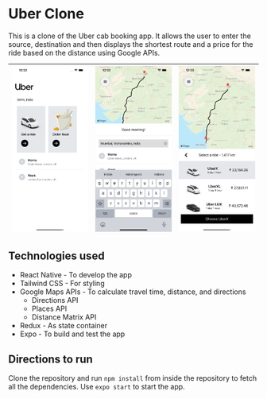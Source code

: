 # Uber Clone #

This is a clone of the Uber cab booking app. It allows the user to enter the source, destination and then displays the shortest route and a price for the ride based on the distance using Google APIs.

|![](./demo-images/demo1.png) | ![](./demo-images/demo2.png) | ![](./demo-images/demo3.png)|
|-|-|-|

## Technologies used ##
* React Native - To develop the app
* Tailwind CSS - For styling
* Google Maps APIs - To calculate travel time, distance, and directions
    * Directions API
    * Places API
    * Distance Matrix API
* Redux - As state container
* Expo - To build and test the app

## Directions to run ##
Clone the repository and run `npm install` from inside the repository to fetch all the dependencies. Use `expo start` to start the app. 